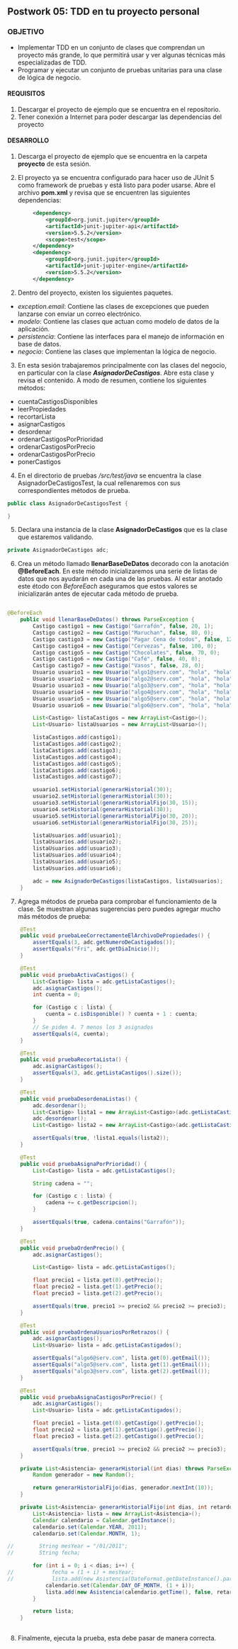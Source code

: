 ## Postwork 05: TDD en tu proyecto personal

### OBJETIVO

- Implementar TDD en un conjunto de clases que comprendan un proyecto más grande, lo que permitirá usar y ver algunas técnicas más especializadas de TDD.
- Programar y ejecutar un conjunto de pruebas unitarias para una clase de lógica de negocio.

#### REQUISITOS

1. Descargar el proyecto de ejemplo que se encuentra en el repositorio.
2. Tener conexión a Internet para poder descargar las dependencias del proyecto

#### DESARROLLO

1. Descarga el proyecto de ejemplo que se encuentra en la carpeta **proyecto** de esta sesión.

2. El proyecto ya se encuentra configurado para hacer uso de JUnit 5 como framework de pruebas y está listo para poder usarse. Abre el archivo **pom.xml** y revisa que se encuentren las siguientes dependencias:

```xml
		<dependency>
			<groupId>org.junit.jupiter</groupId>
			<artifactId>junit-jupiter-api</artifactId>
			<version>5.5.2</version>
			<scope>test</scope>
		</dependency>
		<dependency>
			<groupId>org.junit.jupiter</groupId>
			<artifactId>junit-jupiter-engine</artifactId>
			<version>5.5.2</version>
		</dependency>
```

2. Dentro del proyecto, existen los siguientes paquetes.

 - *exception.email*: Contiene las clases de excepciones que pueden lanzarse con enviar un correo electrónico.
 - *modelo*: Contiene las clases que actuan como modelo de datos de la aplicación.
 - *persistencia*: Contiene las interfaces para el manejo de información en base de datos.
 - *negocio*: Contiene las clases que implementan la lógica de negocio.
 
3. En esta sesión trabajaremos principalmente con las clases del negocio, en particular con la clase ***AsignadorDeCastigos***. Abre esta clase y revisa el contenido. A modo de resumen, contiene los siguientes métodos:

 - cuentaCastigosDisponibles
 - leerPropiedades
 - recortarLista
 - asignarCastigos
 - desordenar
 - ordenarCastigosPorPrioridad
 - ordenarCastigosPorPrecio
 - ordenarCastigosPorPrecio
 - ponerCastigos
 
4. En el directorio de pruebas */src/test/java* se encuentra la clase AsignadorDeCastigosTest, la cual rellenaremos con sus correspondientes métodos de prueba.

```java
public class AsignadorDeCastigosTest {

}
```

5. Declara una instancia de la clase **AsignadorDeCastigos** que es la clase que estaremos validando. 

```java
private AsignadorDeCastigos adc;

```

6. Crea un método llamado **llenarBaseDeDatos** decorado con la anotación **@BeforeEach**. En este método inicializaremos una serie de listas de datos que nos ayudarán en cada una de las pruebas. Al estar anotado este étodo con *BeforeEach* aseguramos que estos valores se inicializarán antes de ejecutar cada método de prueba.

```java

@BeforeEach
	public void llenarBaseDeDatos() throws ParseException {
		Castigo castigo1 = new Castigo("Garrafón", false, 20, 1);
		Castigo castigo2 = new Castigo("Maruchan", false, 80, 0);
		Castigo castigo3 = new Castigo("Pagar Cena de todos", false, 1200, -1);
		Castigo castigo4 = new Castigo("Cervezas", false, 100, 0);
		Castigo castigo5 = new Castigo("Chocolates", false, 70, 0);
		Castigo castigo6 = new Castigo("Café", false, 40, 0);
		Castigo castigo7 = new Castigo("Vasos", false, 28, 0);
		Usuario usuario1 = new Usuario("algo1@serv.com", "hola", "hola");
		Usuario usuario2 = new Usuario("algo2@serv.com", "hola", "hola");
		Usuario usuario3 = new Usuario("algo3@serv.com", "hola", "hola");
		Usuario usuario4 = new Usuario("algo4@serv.com", "hola", "hola");
		Usuario usuario5 = new Usuario("algo5@serv.com", "hola", "hola");
		Usuario usuario6 = new Usuario("algo6@serv.com", "hola", "hola");

		List<Castigo> listaCastigos = new ArrayList<Castigo>();
		List<Usuario> listaUsuarios = new ArrayList<Usuario>();

		listaCastigos.add(castigo1);
		listaCastigos.add(castigo2);
		listaCastigos.add(castigo3);
		listaCastigos.add(castigo4);
		listaCastigos.add(castigo5);
		listaCastigos.add(castigo6);
		listaCastigos.add(castigo7);

		usuario1.setHistorial(generarHistorial(30));
		usuario2.setHistorial(generarHistorial(30));
		usuario3.setHistorial(generarHistorialFijo(30, 15));
		usuario4.setHistorial(generarHistorial(30));
		usuario5.setHistorial(generarHistorialFijo(30, 20));
		usuario6.setHistorial(generarHistorialFijo(30, 25));

		listaUsuarios.add(usuario1);
		listaUsuarios.add(usuario2);
		listaUsuarios.add(usuario3);
		listaUsuarios.add(usuario4);
		listaUsuarios.add(usuario5);
		listaUsuarios.add(usuario6);

		adc = new AsignadorDeCastigos(listaCastigos, listaUsuarios);
	}

```

7. Agrega métodos de prueba para comprobar el funcionamiento de la clase. Se muestran algunas sugerencias pero puedes agregar mucho más métodos de prueba:

```java
	@Test
	public void pruebaLeeCorrectamenteElArchivoDePropiedades() {
		assertEquals(3, adc.getNumeroDeCastigados());
		assertEquals("Fri", adc.getDiaInicio());
	}

	@Test
	public void pruebaActivaCastigos() {
		List<Castigo> lista = adc.getListaCastigos();
		adc.asignarCastigos();
		int cuenta = 0;

		for (Castigo c : lista) {
			cuenta = c.isDisponible() ? cuenta + 1 : cuenta;
		}
		// Se piden 4. 7 menos los 3 asignados
		assertEquals(4, cuenta);
	}

	@Test
	public void pruebaRecortaLista() {
		adc.asignarCastigos();
		assertEquals(3, adc.getListaCastigos().size());
	}

	@Test
	public void pruebaDesordenaListas() {
		adc.desordenar();
		List<Castigo> lista1 = new ArrayList<Castigo>(adc.getListaCastigos());
		adc.desordenar();
		List<Castigo> lista2 = new ArrayList<Castigo>(adc.getListaCastigos());

		assertEquals(true, !lista1.equals(lista2));
	}

	@Test
	public void pruebaAsignaPorPrioridad() {
		List<Castigo> lista = adc.getListaCastigos();

		String cadena = "";

		for (Castigo c : lista) {
			cadena += c.getDescripcion();
		}

		assertEquals(true, cadena.contains("Garrafón"));
	}

	@Test
	public void pruebaOrdenPrecio() {
		adc.asignarCastigos();

		List<Castigo> lista = adc.getListaCastigos();

		float precio1 = lista.get(0).getPrecio();
		float precio2 = lista.get(1).getPrecio();
		float precio3 = lista.get(2).getPrecio();

		assertEquals(true, precio1 >= precio2 && precio2 >= precio3);
	}

	@Test
	public void pruebaOrdenaUsuariosPorRetrazos() {
		adc.asignarCastigos();
		List<Usuario> lista = adc.getListaCastigados();

		assertEquals("algo6@serv.com", lista.get(0).getEmail());
		assertEquals("algo5@serv.com", lista.get(1).getEmail());
		assertEquals("algo3@serv.com", lista.get(2).getEmail());
	}

	@Test
	public void pruebaAsignaCastigosPorPrecio() {
		adc.asignarCastigos();
		List<Usuario> lista = adc.getListaCastigados();

		float precio1 = lista.get(0).getCastigo().getPrecio();
		float precio2 = lista.get(1).getCastigo().getPrecio();
		float precio3 = lista.get(2).getCastigo().getPrecio();

		assertEquals(true, precio1 >= precio2 && precio2 >= precio3);
	}

	private List<Asistencia> generarHistorial(int dias) throws ParseException {
		Random generador = new Random();

		return generarHistorialFijo(dias, generador.nextInt(10));
	}

	private List<Asistencia> generarHistorialFijo(int dias, int retardo) throws ParseException {
		List<Asistencia> lista = new ArrayList<Asistencia>();
		Calendar calendario = Calendar.getInstance();
		calendario.set(Calendar.YEAR, 2011);
		calendario.set(Calendar.MONTH, 1);

//        String mesYear = "/01/2011";
//        String fecha;

		for (int i = 0; i < dias; i++) {
//            fecha = (1 + i) + mesYear;
//            lista.add(new Asistencia(DateFormat.getDateInstance().parse(fecha), false, retardo));
			calendario.set(Calendar.DAY_OF_MONTH, (1 + i));
			lista.add(new Asistencia(calendario.getTime(), false, retardo));
		}

		return lista;
	}
        
```

8. Finalmente, ejecuta la prueba, esta debe pasar de manera correcta.


